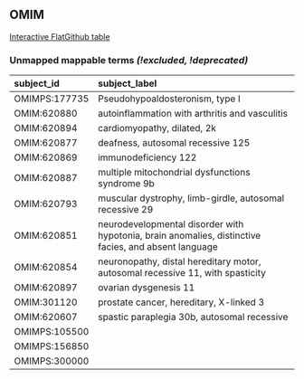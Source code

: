 ## OMIM
[Interactive FlatGithub table](https://flatgithub.com/monarch-initiative/mondo-ingest?filename=src/ontology/reports/omim_mapping_status.tsv)

### Unmapped mappable terms _(!excluded, !deprecated)_
| subject_id    | subject_label                                                                                        |
|:--------------|:-----------------------------------------------------------------------------------------------------|
| OMIMPS:177735 | Pseudohypoaldosteronism, type I                                                                      |
| OMIM:620880   | autoinflammation with arthritis and vasculitis                                                       |
| OMIM:620894   | cardiomyopathy, dilated, 2k                                                                          |
| OMIM:620877   | deafness, autosomal recessive 125                                                                    |
| OMIM:620869   | immunodeficiency 122                                                                                 |
| OMIM:620887   | multiple mitochondrial dysfunctions syndrome 9b                                                      |
| OMIM:620793   | muscular dystrophy, limb-girdle, autosomal recessive 29                                              |
| OMIM:620851   | neurodevelopmental disorder with hypotonia, brain anomalies, distinctive facies, and absent language |
| OMIM:620854   | neuronopathy, distal hereditary motor, autosomal recessive 11, with spasticity                       |
| OMIM:620897   | ovarian dysgenesis 11                                                                                |
| OMIM:301120   | prostate cancer, hereditary, X-linked 3                                                              |
| OMIM:620607   | spastic paraplegia 30b, autosomal recessive                                                          |
| OMIMPS:105500 |                                                                                                      |
| OMIMPS:156850 |                                                                                                      |
| OMIMPS:300000 |                                                                                                      |